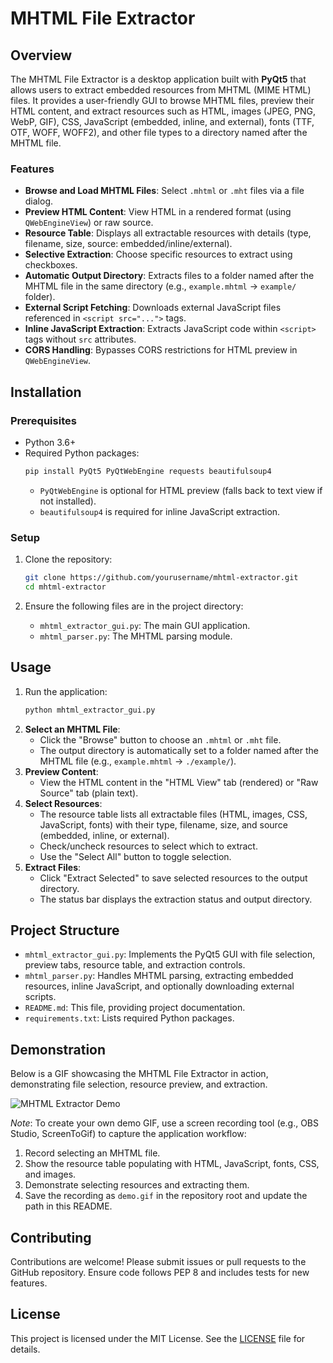 # MHTML File Extractor

## Overview

The MHTML File Extractor is a desktop application built with **PyQt5** that allows users to extract embedded resources from MHTML (MIME HTML) files. It provides a user-friendly GUI to browse MHTML files, preview their HTML content, and extract resources such as HTML, images (JPEG, PNG, WebP, GIF), CSS, JavaScript (embedded, inline, and external), fonts (TTF, OTF, WOFF, WOFF2), and other file types to a directory named after the MHTML file.

### Features
- **Browse and Load MHTML Files**: Select `.mhtml` or `.mht` files via a file dialog.
- **Preview HTML Content**: View HTML in a rendered format (using `QWebEngineView`) or raw source.
- **Resource Table**: Displays all extractable resources with details (type, filename, size, source: embedded/inline/external).
- **Selective Extraction**: Choose specific resources to extract using checkboxes.
- **Automatic Output Directory**: Extracts files to a folder named after the MHTML file in the same directory (e.g., `example.mhtml` → `example/` folder).
- **External Script Fetching**: Downloads external JavaScript files referenced in `<script src="...">` tags.
- **Inline JavaScript Extraction**: Extracts JavaScript code within `<script>` tags without `src` attributes.
- **CORS Handling**: Bypasses CORS restrictions for HTML preview in `QWebEngineView`.

## Installation

### Prerequisites
- Python 3.6+
- Required Python packages:
  ```bash
  pip install PyQt5 PyQtWebEngine requests beautifulsoup4
  ```
  - `PyQtWebEngine` is optional for HTML preview (falls back to text view if not installed).
  - `beautifulsoup4` is required for inline JavaScript extraction.

### Setup
1. Clone the repository:
   ```bash
   git clone https://github.com/yourusername/mhtml-extractor.git
   cd mhtml-extractor
   ```

2. Ensure the following files are in the project directory:
   - `mhtml_extractor_gui.py`: The main GUI application.
   - `mhtml_parser.py`: The MHTML parsing module.

## Usage
1. Run the application:
   ```bash
   python mhtml_extractor_gui.py
   ```
2. **Select an MHTML File**:
   - Click the "Browse" button to choose an `.mhtml` or `.mht` file.
   - The output directory is automatically set to a folder named after the MHTML file (e.g., `example.mhtml` → `./example/`).
3. **Preview Content**:
   - View the HTML content in the "HTML View" tab (rendered) or "Raw Source" tab (plain text).
4. **Select Resources**:
   - The resource table lists all extractable files (HTML, images, CSS, JavaScript, fonts) with their type, filename, size, and source (embedded, inline, or external).
   - Check/uncheck resources to select which to extract.
   - Use the "Select All" button to toggle selection.
5. **Extract Files**:
   - Click "Extract Selected" to save selected resources to the output directory.
   - The status bar displays the extraction status and output directory.

## Project Structure
- `mhtml_extractor_gui.py`: Implements the PyQt5 GUI with file selection, preview tabs, resource table, and extraction controls.
- `mhtml_parser.py`: Handles MHTML parsing, extracting embedded resources, inline JavaScript, and optionally downloading external scripts.
- `README.md`: This file, providing project documentation.
- `requirements.txt`: Lists required Python packages.

## Demonstration
Below is a GIF showcasing the MHTML File Extractor in action, demonstrating file selection, resource preview, and extraction.

![MHTML Extractor Demo](demo.gif)

*Note*: To create your own demo GIF, use a screen recording tool (e.g., OBS Studio, ScreenToGif) to capture the application workflow:
1. Record selecting an MHTML file.
2. Show the resource table populating with HTML, JavaScript, fonts, CSS, and images.
3. Demonstrate selecting resources and extracting them.
4. Save the recording as `demo.gif` in the repository root and update the path in this README.

## Contributing
Contributions are welcome! Please submit issues or pull requests to the GitHub repository. Ensure code follows PEP 8 and includes tests for new features.

## License
This project is licensed under the MIT License. See the [LICENSE](LICENSE) file for details.
